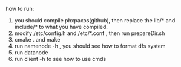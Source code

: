 how to run:
1. you should compile phxpaxos(github), then replace the lib/* and include/* to what you have compiled.
2. modify /etc/config.h and /etc/*.conf , then run prepareDir.sh
3. cmake . and make 
4. run namenode -h , you should see how to format dfs system
5. run datanode
6. run client -h to see how to use cmds
